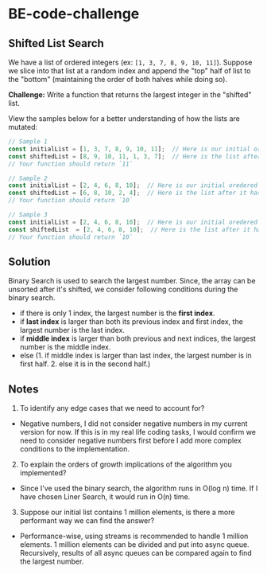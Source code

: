 # BE-code-challenge
## Shifted List Search

We have a list of ordered integers (ex: `[1, 3, 7, 8, 9, 10, 11]`). Suppose we slice into that list at a random index and append the "top" half of list to the "bottom" (maintaining the order of both halves while doing so).

**Challenge:** Write a function that returns the largest integer in the "shifted" list.

View the samples below for a better understanding of how the lists are mutated:

```javascript
// Sample 1
const initialList = [1, 3, 7, 8, 9, 10, 11];  // Here is our initial ordered list
const shiftedList = [8, 9, 10, 11, 1, 3, 7];  // Here is the list after it has been sliced (at index 3) and shifted
// Your function should return `11`

// Sample 2
const initialList = [2, 4, 6, 8, 10];  // Here is our initial oredered list
const shiftedList = [6, 8, 10, 2, 4];  // Here is the list after it has been sliced (at index 2) and shifted
// Your function should return `10`

// Sample 3
const initialList = [2, 4, 6, 8, 10];  // Here is our initial oredered list
const shiftedList  = [2, 4, 6, 8, 10];  // Here is the list after it has been sliced (at index 0) and shifted
// Your function should return `10`
```
## Solution

Binary Search is used to search the largest number. Since, the array can be unsorted after it's shifted, we consider following conditions during the binary search. 
- if there is only 1 index, the largest number is the **first index**.
- if **last index** is larger than both its previous index and first index, the largest number is the last index.
- if **middle index** is larger than both previous and next indices, the largest number is the middle index.
- else (1. if middle index is larger than last index, the largest number is in first half. 2. else it is in the second half.)

## Notes
1. To identify any edge cases that we need to account for?
  - Negative numbers, I did not consider negative numbers in my current version for now. If this is in my real life coding tasks, I would confirm we need to consider negative numbers first before I add more complex conditions to the implementation.
2. To explain the orders of growth implications of the algorithm you implemented?
  - Since I've used the binary search, the algorithm runs in O(log n) time. If I have chosen Liner Search, it would run in O(n) time.
3. Suppose our initial list contains 1 million elements, is there a more performant way we can find the answer?
  - Performance-wise, using streams is recommended to handle 1 million elements. 1 million elements can be divided and put into async queue. Recursively, results of all async queues can be compared again to find the largest number.
